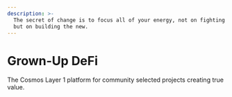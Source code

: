 ```yaml
---
description: >-
  The secret of change is to focus all of your energy, not on fighting the old,
  but on building the new.
---
```


# Grown-Up DeFi

The Cosmos Layer 1 platform for community selected projects creating true value.
